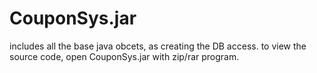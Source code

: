 # CouponSys.jar
includes all the base java obcets, as creating the DB access.
to view the source code, open CouponSys.jar with zip/rar program.


